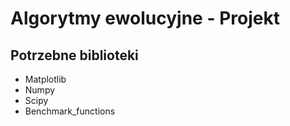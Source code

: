 # Algorytmy ewolucyjne - Projekt

## Potrzebne biblioteki 
<ul>
<li>Matplotlib</li>
<li>Numpy</li>
<li>Scipy</li>
<li>Benchmark_functions</li>
</ul>